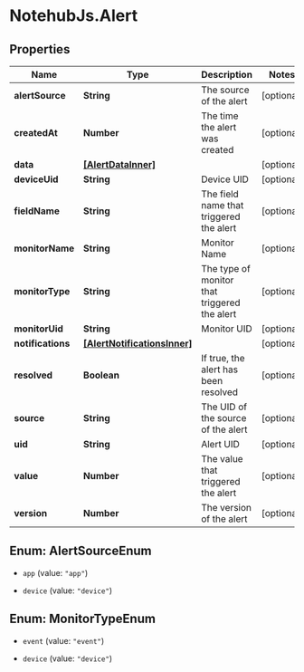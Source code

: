 # NotehubJs.Alert

## Properties

| Name              | Type                                                        | Description                                  | Notes      |
| ----------------- | ----------------------------------------------------------- | -------------------------------------------- | ---------- |
| **alertSource**   | **String**                                                  | The source of the alert                      | [optional] |
| **createdAt**     | **Number**                                                  | The time the alert was created               | [optional] |
| **data**          | [**[AlertDataInner]**](AlertDataInner.md)                   |                                              | [optional] |
| **deviceUid**     | **String**                                                  | Device UID                                   | [optional] |
| **fieldName**     | **String**                                                  | The field name that triggered the alert      | [optional] |
| **monitorName**   | **String**                                                  | Monitor Name                                 | [optional] |
| **monitorType**   | **String**                                                  | The type of monitor that triggered the alert | [optional] |
| **monitorUid**    | **String**                                                  | Monitor UID                                  | [optional] |
| **notifications** | [**[AlertNotificationsInner]**](AlertNotificationsInner.md) |                                              | [optional] |
| **resolved**      | **Boolean**                                                 | If true, the alert has been resolved         | [optional] |
| **source**        | **String**                                                  | The UID of the source of the alert           | [optional] |
| **uid**           | **String**                                                  | Alert UID                                    | [optional] |
| **value**         | **Number**                                                  | The value that triggered the alert           | [optional] |
| **version**       | **Number**                                                  | The version of the alert                     | [optional] |

## Enum: AlertSourceEnum

- `app` (value: `"app"`)

- `device` (value: `"device"`)

## Enum: MonitorTypeEnum

- `event` (value: `"event"`)

- `device` (value: `"device"`)
